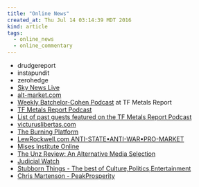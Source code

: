 ```yaml
---
title: "Online News"
created_at: Thu Jul 14 03:14:39 MDT 2016
kind: article
tags:
  - online_news
  - online_commentary
---
```


<ul>
  <li>drudgereport</li>
  <li>instapundit</li>
  <li>zerohedge</li>
  <li><a href="https://www.youtube.com/watch?v=y60wDzZt8yg" target="_blank">Sky News Live</a></li>
  <li><a href="http://www.alt-market.com/" target="_blank">alt-market.com</a></li>
  <li>
    <a href="http://www.tfmetalsreport.com/blog/8102/your-weekly-batchelor-cohen-podcast" target="_blank">Weekly Batchelor-Cohen Podcast</a>
    at TF Metals Report
  </li>
  <li>
    <a href="http://www.tfmetalsreport.com/podcast" target="_blank">TF Metals Report Podcast</a>
  </li>
  <li>
    <a href="http://www.tfmetalsreport.com/featured" target="_blank">List of past guests featured on the TF Metals Report Podcast</a>
  </li>
  <li>
    <a href="http://victuruslibertas.com/" target="_blank">victuruslibertas.com</a>
  </li>
  <li>
    <a href="https://www.theburningplatform.com/" target="_blank">The Burning Platform</a>
  </li>
  <li>
    <a href="https://www.lewrockwell.com/" target="_blank">LewRockwell.com ANTI-STATE•ANTI-WAR•PRO-MARKET</a>
  </li>
  <li>
    <a href="https://mises.org/" target="_blank">Mises Institute Online</a>
  </li>
  <li>
    <a href="http://www.unz.com/" target="_blank">The Unz Review: An Alternative Media Selection</a>
  </li>
  <li>
    <a href="http://www.judicialwatch.org/" target="_blank">Judicial Watch</a>
  </li>
  <li>
    <a href="http://www.stubbornthings.org/" target="_blank">Stubborn Things - The best of Culture,Politics,Entertainment</a>
  </li>
  <li>
    <a href="https://www.peakprosperity.com/" target="_blank">Chris Martenson - PeakProsperity</a>
  </li>
</ul>

<!--
html boilerplate
<a href="" target="_blank"></a>
<a name=""></a>
<img src="" width="400px">
<ul>
  <li></li>
</ul>
<pre>
</pre>
<pre><code>
</code></pre>
-->
